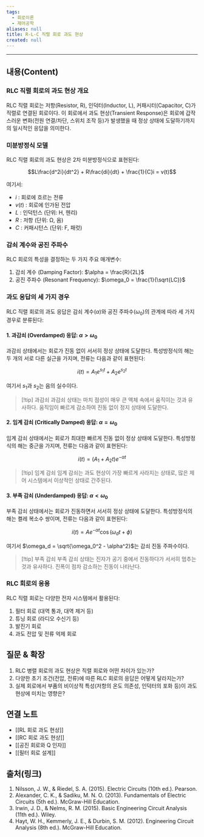 ```yaml
---
tags:
  - 회로이론
  - 제어공학
aliases: null
title: R-L-C 직렬 회로 과도 현상
created: null
---
```


---

## 내용(Content)

### RLC 직렬 회로의 과도 현상 개요

RLC 직렬 회로는 저항(Resistor, R), 인덕터(Inductor, L), 커패시터(Capacitor, C)가 직렬로 연결된 회로이다. 이 회로에서 과도 현상(Transient Response)은 회로에 갑작스러운 변화(전원 연결/차단, 스위치 조작 등)가 발생했을 때 정상 상태에 도달하기까지의 일시적인 응답을 의미한다.

### 미분방정식 모델

RLC 직렬 회로의 과도 현상은 2차 미분방정식으로 표현된다:

$$L\frac{d^2i}{dt^2} + R\frac{di}{dt} + \frac{1}{C}i = v(t)$$

여기서:
- $i$ : 회로에 흐르는 전류
- $v(t)$ : 회로에 인가된 전압
- $L$ : 인덕턴스 (단위: H, 헨리)
- $R$ : 저항 (단위: Ω, 옴)
- $C$ : 커패시턴스 (단위: F, 패럿)

### 감쇠 계수와 공진 주파수

RLC 회로의 특성을 결정하는 두 가지 주요 매개변수:

1. 감쇠 계수 (Damping Factor): $\alpha = \frac{R}{2L}$
2. 공진 주파수 (Resonant Frequency): $\omega_0 = \frac{1}{\sqrt{LC}}$

### 과도 응답의 세 가지 경우

RLC 직렬 회로의 과도 응답은 감쇠 계수($\alpha$)와 공진 주파수($\omega_0$)의 관계에 따라 세 가지 경우로 분류된다:

#### 1. 과감쇠 (Overdamped) 응답: $\alpha > \omega_0$

과감쇠 상태에서는 회로가 진동 없이 서서히 정상 상태에 도달한다. 특성방정식의 해는 두 개의 서로 다른 실근을 가지며, 전류는 다음과 같이 표현된다:

$$i(t) = A_1e^{s_1t} + A_2e^{s_2t}$$

여기서 $s_1$과 $s_2$는 음의 실수이다.

>[!tip] 과감쇠
>과감쇠 상태는 마치 점성이 매우 큰 액체 속에서 움직이는 것과 유사하다. 움직임이 빠르게 감소하여 진동 없이 정지 상태에 도달한다.

#### 2. 임계 감쇠 (Critically Damped) 응답: $\alpha = \omega_0$

임계 감쇠 상태에서는 회로가 최대한 빠르게 진동 없이 정상 상태에 도달한다. 특성방정식의 해는 중근을 가지며, 전류는 다음과 같이 표현된다:

$$i(t) = (A_1 + A_2t)e^{-\alpha t}$$

>[!tip] 임계 감쇠
>임계 감쇠는 과도 현상이 가장 빠르게 사라지는 상태로, 많은 제어 시스템에서 이상적인 상태로 간주된다.

#### 3. 부족 감쇠 (Underdamped) 응답: $\alpha < \omega_0$

부족 감쇠 상태에서는 회로가 진동하면서 서서히 정상 상태에 도달한다. 특성방정식의 해는 켤레 복소수 쌍이며, 전류는 다음과 같이 표현된다:

$$i(t) = Ae^{-\alpha t}\cos(\omega_d t + \phi)$$

여기서 $\omega_d = \sqrt{\omega_0^2 - \alpha^2}$는 감쇠 진동 주파수이다.

>[!tip] 부족 감쇠
>부족 감쇠 상태는 진자가 공기 중에서 진동하다가 서서히 멈추는 것과 유사하다. 진폭이 점차 감소하는 진동이 나타난다.

### RLC 회로의 응용

RLC 직렬 회로는 다양한 전자 시스템에서 활용된다:

1. 필터 회로 (대역 통과, 대역 제거 등)
2. 튜닝 회로 (라디오 수신기 등)
3. 발진기 회로
4. 과도 전압 및 전류 억제 회로

## 질문 & 확장

1. RLC 병렬 회로의 과도 현상은 직렬 회로와 어떤 차이가 있는가?
2. 다양한 초기 조건(전압, 전류)에 따른 RLC 회로의 응답은 어떻게 달라지는가?
3. 실제 회로에서 부품의 비이상적 특성(저항의 온도 의존성, 인덕터의 포화 등)이 과도 현상에 미치는 영향은?

## 연결 노트

- [[RL 회로 과도 현상]]
- [[RC 회로 과도 현상]]
- [[공진 회로와 Q 인자]]
- [[필터 회로 설계]]

## 출처(링크)

1. Nilsson, J. W., & Riedel, S. A. (2015). Electric Circuits (10th ed.). Pearson.
2. Alexander, C. K., & Sadiku, M. N. O. (2013). Fundamentals of Electric Circuits (5th ed.). McGraw-Hill Education.
3. Irwin, J. D., & Nelms, R. M. (2015). Basic Engineering Circuit Analysis (11th ed.). Wiley.
4. Hayt, W. H., Kemmerly, J. E., & Durbin, S. M. (2012). Engineering Circuit Analysis (8th ed.). McGraw-Hill Education.





